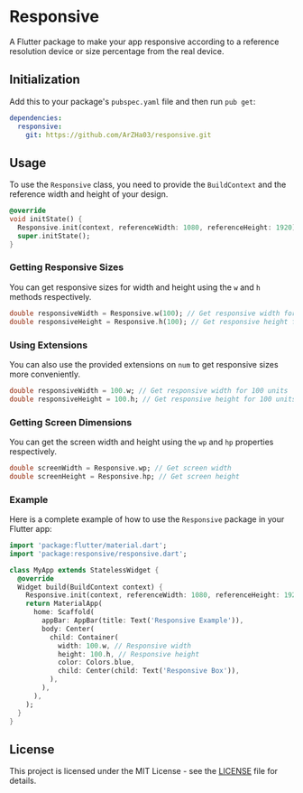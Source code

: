 # Responsive

A Flutter package to make your app responsive according to a reference resolution device or size percentage from the real device.

## Initialization

Add this to your package's `pubspec.yaml` file and then run `pub get`:

```yaml
dependencies:
  responsive: 
    git: https://github.com/ArZHa03/responsive.git
```

## Usage

To use the `Responsive` class, you need to provide the `BuildContext` and the reference width and height of your design.

```dart
@override
void initState() {
  Responsive.init(context, referenceWidth: 1080, referenceHeight: 1920);
  super.initState();
}
```

### Getting Responsive Sizes

You can get responsive sizes for width and height using the `w` and `h` methods respectively.

```dart
double responsiveWidth = Responsive.w(100); // Get responsive width for 100 units
double responsiveHeight = Responsive.h(100); // Get responsive height for 100 units
```

### Using Extensions

You can also use the provided extensions on `num` to get responsive sizes more conveniently.

```dart
double responsiveWidth = 100.w; // Get responsive width for 100 units
double responsiveHeight = 100.h; // Get responsive height for 100 units
```

### Getting Screen Dimensions

You can get the screen width and height using the `wp` and `hp` properties respectively.

```dart
double screenWidth = Responsive.wp; // Get screen width
double screenHeight = Responsive.hp; // Get screen height
```

### Example

Here is a complete example of how to use the `Responsive` package in your Flutter app:

```dart
import 'package:flutter/material.dart';
import 'package:responsive/responsive.dart';

class MyApp extends StatelessWidget {
  @override
  Widget build(BuildContext context) {
    Responsive.init(context, referenceWidth: 1080, referenceHeight: 1920);
    return MaterialApp(
      home: Scaffold(
        appBar: AppBar(title: Text('Responsive Example')),
        body: Center(
          child: Container(
            width: 100.w, // Responsive width
            height: 100.h, // Responsive height
            color: Colors.blue,
            child: Center(child: Text('Responsive Box')),
          ),
        ),
      ),
    );
  }
}
```

## License

This project is licensed under the MIT License - see the [LICENSE](LICENSE) file for details.
